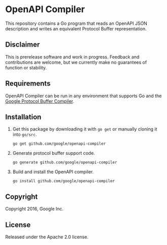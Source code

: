 # OpenAPI Compiler

This repository contains a Go program that reads an OpenAPI JSON
description and writes an equivalent Protocol Buffer representation.

## Disclaimer

This is prerelease software and work in progress. Feedback and
contributions are welcome, but we currently make no guarantees of 
function or stability.

## Requirements

OpenAPI Compiler can be run in any environment that supports Go
and the [Google Protocol Buffer Compiler](https://github.com/google/protobuf).

## Installation

1. Get this package by downloading it with `go get` or manually cloning it into `go/src`.

	`go get github.com/google/openapi-compiler`

2. Generate protocol buffer support code.

	`go generate github.com/google/openapi-compiler`

3. Build and install the OpenAPI compiler.

	`go install github.com/google/openapi-compiler`

## Copyright

Copyright 2016, Google Inc.

## License

Released under the Apache 2.0 license.

